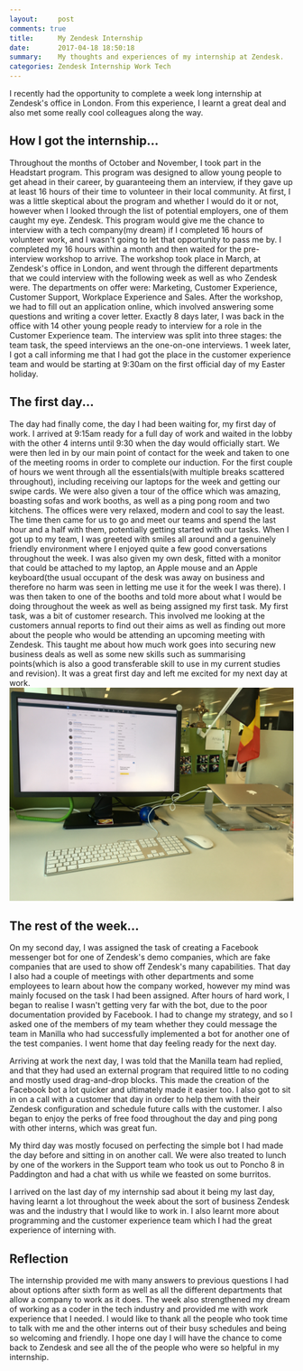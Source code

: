```yaml
---
layout:     post
comments: true
title:      My Zendesk Internship
date:       2017-04-18 18:50:18
summary:    My thoughts and experiences of my internship at Zendesk.
categories: Zendesk Internship Work Tech
---
```


I recently had the opportunity to complete a week long internship at Zendesk's office in London. From this experience, I learnt a great deal and also met some really cool colleagues along the way.

How I got the internship...
---------------------------
Throughout the months of October and November, I took part in the Headstart program. This program was designed to allow young people to get ahead in their career, by guaranteeing them an interview, if they gave up at least 16 hours of their time to volunteer in their local community. At first, I was a little skeptical about the program and whether I would do it or not, however when I looked through the list of potential employers, one of them caught my eye. Zendesk. This program would give me the chance to interview with a tech company(my dream) if I completed 16 hours of volunteer work, and I wasn't going to let that opportunity to pass me by. I completed my 16 hours within a month and then waited for the pre-interview workshop to arrive. The workshop took place in March, at Zendesk's office in London, and went through the different departments that we could interview with the following week as well as who Zendesk were. The departments on offer were: Marketing, Customer Experience, Customer Support, Workplace Experience and Sales. After the workshop, we had to fill out an application online, which involved answering some questions and writing a cover letter. Exactly 8 days later, I was back in the office with 14 other young people ready to interview for a role in the Customer Experience team. The interview was split into three stages: the team task, the speed interviews an the one-on-one interviews. 1 week later, I got a call informing me that I had got the place in the customer experience team and would be starting at 9:30am on the first official day of my Easter holiday.

The first day...
----------------
The day had finally come, the day I had been waiting for, my first day of work. I arrived at 9:15am ready for a full day of work and waited in the lobby with the other 4 interns until 9:30 when the day would officially start. We were then led in by our main point of contact for the week and taken to one of the meeting rooms in order to complete our induction. For the first couple of hours we went through all the essentials(with multiple breaks scattered throughout), including receiving our laptops for the week and getting our swipe cards. We were also given a tour of the office which was amazing, boasting sofas and work booths, as well as a ping pong room and two kitchens. The offices were very relaxed, modern and cool to say the least. The time then came for us to go and meet our teams and spend the last hour and a half with them, potentially getting started with our tasks. When I got up to my team, I was greeted with smiles all around and a genuinely friendly environment where I enjoyed quite a few good conversations throughout the week. I was also given my own desk, fitted with a monitor that could be attached to my laptop, an Apple mouse and an Apple keyboard(the usual occupant of the desk was away on business and therefore no harm was seen in letting me use it for the week I was there). I was then taken to one of the booths and told more about what I would be doing throughout the week as well as being assigned my first task. My first task, was a bit of customer research. This involved me looking at the customers annual reports to find out their aims as well as finding out more about the people who would be attending an upcoming meeting with Zendesk. This taught me about how much work goes into securing new business deals as well as some new skills such as summarising points(which is also a good transferable skill to use in my current studies and revision). It was a great first day and left me excited for my next day at work.
![My first ever work desk](/images/mydesk.jpg)

The rest of the week...
-----------------------
On my second day, I was assigned the task of creating a Facebook messenger bot for one of Zendesk's demo companies, which are fake companies that are used to show off Zendesk's many capabilities. That day I also had a couple of meetings with other departments and some employees to learn about how the company worked, however my mind was mainly focused on the task I had been assigned. After hours of hard work, I began to realise I wasn't getting very far with the bot, due to the poor documentation provided by Facebook. I had to change my strategy, and so I asked one of the members of my team whether they could message the team in Manilla who had successfully implemented a bot for another one of the test companies. I went home that day feeling ready for the next day.

Arriving at work the next day, I was told that the Manilla team had replied, and that they had used an external program that required little to no coding and mostly used drag-and-drop blocks. This made the creation of the Facebook bot a lot quicker and ultimately made it easier too. I also got to sit in on a call with a customer that day in order to help them with their Zendesk configuration and schedule future calls with the customer. I also began to enjoy the perks of free food throughout the day and ping pong with other interns, which was great fun.

My third day was mostly focused on perfecting the simple bot I had made the day before and sitting in on another call. We were also treated to lunch by one of the workers in the Support team who took us out to Poncho 8 in Paddington and had a chat with us while we feasted on some burritos.

I arrived on the last day of my internship sad about it being my last day, having learnt a lot throughout the week about the sort of business Zendesk was and the industry that I would like to work in. I also learnt more about programming and the customer experience team which I had the great experience of interning with.

Reflection
----------
The internship provided me with many answers to previous questions I had about options after sixth form as well as all the different departments that allow a company to work as it does. The week also strengthened my dream of working as a coder in the tech industry and provided me with work experience that I needed. I would like to thank all the people who took time to talk with me and the other interns out of their busy schedules and being so welcoming and friendly. I hope one day I will have the chance to come back to Zendesk and see all the of the people who were so helpful in my internship.
